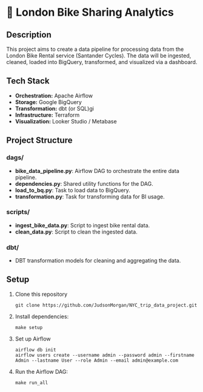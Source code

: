 # 🚴 London Bike Sharing Analytics

## Description
This project aims to create a data pipeline for processing data from the London Bike Rental service (Santander Cycles). The data will be ingested, cleaned, loaded into BigQuery, transformed, and visualized via a dashboard.

## Tech Stack
- **Orchestration:** Apache Airflow
- **Storage:** Google BigQuery
- **Transformation:** dbt (or SQL)gi 
- **Infrastructure:** Terraform 
- **Visualization:** Looker Studio / Metabase 

## Project Structure

### dags/
- **bike_data_pipeline.py**: Airflow DAG to orchestrate the entire data pipeline.
- **dependencies.py**: Shared utility functions for the DAG.
- **load_to_bq.py**: Task to load data to BigQuery.
- **transformation.py**: Task for transforming data for BI usage. 

### scripts/
- **ingest_bike_data.py**: Script to ingest bike rental data.
- **clean_data.py**: Script to clean the ingested data.

### dbt/
- DBT transformation models for cleaning and aggregating the data.

## Setup

1. Clone this repository
    ```
    git clone https://github.com/JudsonMorgan/NYC_trip_data_project.git 
    ```
2. Install dependencies:
    ```
    make setup
    ```
3. Set up Airflow
    ```
    airflow db init
    airflow users create --username admin --password admin --firstname Admin --lastname User --role Admin --email admin@example.com
    ```
4. Run the Airflow DAG:
    ```
    make run_all
    ```